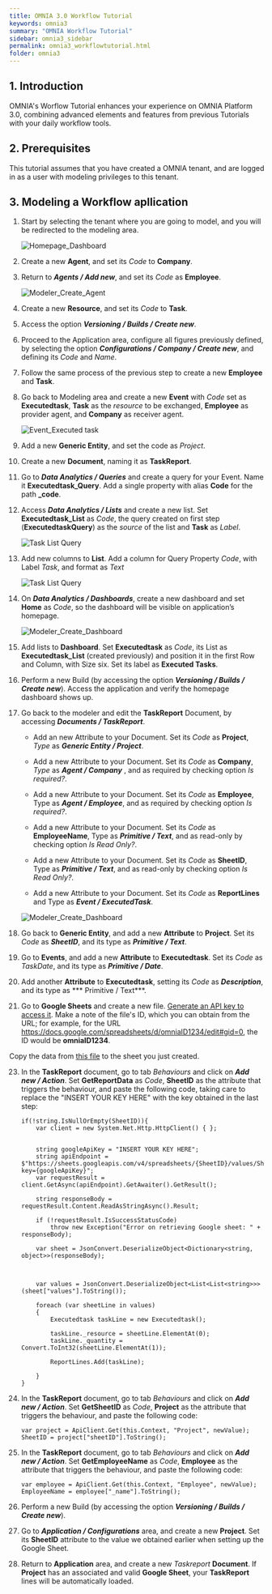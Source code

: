```yaml
---
title: OMNIA 3.0 Workflow Tutorial
keywords: omnia3
summary: "OMNIA Workflow Tutorial"
sidebar: omnia3_sidebar
permalink: omnia3_workflowtutorial.html
folder: omnia3
---
```


## 1. Introduction

OMNIA's Worflow Tutorial enhances your experience on OMNIA Platform 3.0, combining advanced elements and features from previous Tutorials with your daily workflow tools.

## 2. Prerequisites

This tutorial assumes that you have created a OMNIA tenant, and are logged in as a user with modeling privileges to this tenant.

## 3. Modeling a Workflow apllication

1. Start by selecting the tenant where you are going to model, and you will be redirected to the modeling area.
 
    ![Homepage_Dashboard](http://funkyimg.com/i/2DVGv.png)
 
2. Create a new  **Agent**, and set its  *Code*  to  **Company**.
       
3. Return to ***Agents / Add new***, and set its *Code* as **Employee**.

    ![Modeler_Create_Agent](https://raw.githubusercontent.com/numbersbelieve/omnia3/master/docs/tutorialPics/modelingTutorial/Modeler-Agent-Employee.PNG)

4. Create a new  **Resource**, and set its  *Code*  to  **Task**.
    
5. Access the option  ***Versioning / Builds / Create new***.

6. Proceed to the Application area, configure all figures previously defined, by selecting the option ***Configurations / Company / Create new***, and defining its *Code* and *Name*.

7. Follow the same process of the previous step to create a new **Employee** and **Task**.

8. Go back to Modeling area and create a new **Event** with *Code* set as **Executedtask**, **Task** as the *resource* to be exchanged, **Employee** as provider agent, and **Company** as receiver agent.

    ![Event_Executed task](https://raw.githubusercontent.com/numbersbelieve/omnia3/master/docs/tutorialPics/modelingTutorial/Event-TaskList.PNG)

9. Add a new **Generic Entity**, and set the code as *Project*.

10. Create a new **Document**, naming it as **TaskReport**.

11. Go to ***Data Analytics / Queries*** and create a query for your Event. Name it **Executedtask_Query**. Add a single property with alias **Code** for the path **_code**.

12. Access ***Data Analytics / Lists*** and create a new list. Set **Executedtask_List** as *Code*, the query created on first step (**ExecutedtaskQuery**) as the *source* of the list and **Task** as *Label*.

    ![Task List Query](https://raw.githubusercontent.com/numbersbelieve/omnia3/master/docs/tutorialPics/modelingTutorial/Queries-List-Executedtask.PNG)
    
13. Add new columns to **List**. Add a column for Query Property *Code*, with Label *Task*, and format as *Text*

    ![Task List Query](https://raw.githubusercontent.com/numbersbelieve/omnia3/master/docs/tutorialPics/modelingTutorial/Code-QueryList.PNG)

14. On ***Data Analytics / Dashboards***, create a new dashboard and set **Home** as *Code*, so the dashboard will be visible on application’s homepage.

    ![Modeler_Create_Dashboard](https://github.com/numbersbelieve/omnia3/raw/master/docs/tutorialPics/modelingTutorial/Modeler-Create-Dashboard.PNG)
    
15. Add lists to **Dashboard**. Set **Executedtask** as *Code*, its List as **Executedtask_List** (created previously) and position it in the first Row and Column, with Size six. Set its label as **Executed Tasks**.

16. Perform a new Build (by accessing the option ***Versioning / Builds / Create new***). Access the application and verify the homepage dashboard shows up.

17. Go back to the modeler and edit the **TaskReport** Document, by accessing ***Documents / TaskReport***.
    - Add an new Attribute to your Document. Set its *Code* as **Project**, *Type* as ***Generic Entity / Project***.

    - Add a new Attribute to your Document. Set its *Code* as **Company**, *Type* as ***Agent / Company*** , and as required by checking option *Is required?*.

    - Add a new Attribute to your Document. Set its *Code* as **Employee**, Type as ***Agent / Employee***, and as required by checking option *Is required?*.

    - Add a new Attribute to your Document. Set its *Code* as **EmployeeName**, Type as ***Primitive / Text***, and as read-only by checking option *Is Read Only?*.

    - Add a new Attribute to your Document. Set its *Code* as **SheetID**, Type as ***Primitive / Text***, and as read-only by checking option *Is Read Only?*.

    - Add a new Attribute to your Document. Set its *Code* as **ReportLines** and Type as ***Event / ExecutedTask***.

    ![Modeler_Create_Dashboard](https://raw.githubusercontent.com/numbersbelieve/omnia3/master/docs/tutorialPics/modelingTutorial/Attribute%20-%20EmployeeName.PNG)

18. Go back to **Generic Entity**, and add a new **Attribute** to **Project**. Set its *Code* as ***SheetID***, and its type as ***Primitive / Text***.

19. Go to **Events**, and add a new **Attribute** to **Executedtask**. Set its *Code* as *TaskDate*, and its type as ***Primitive / Date***.

20. Add another **Attribute** to **Executedtask**, setting its *Code* as ***Description***, and its type as *** Primitive / Text***. 

21. Go to **Google Sheets** and create a new file. [Generate an API key to access it](https://developers.google.com/sheets/api/guides/authorizing). Make a note of the file's ID, which you can obtain from the URL; for example, for the URL https://docs.google.com/spreadsheets/d/omniaID1234/edit#gid=0, the ID would be **omniaID1234**.

Copy the data from [this file](https://github.com/numbersbelieve/omnia3/raw/master/docs/tutorialPics/modelingTutorial/Task%20Project%2001.xlsx) to the sheet you just created.

23. In the **TaskReport** document, go to tab *Behaviours* and click on ***Add new / Action***. Set **GetReportData** as *Code*, **SheetID** as the attribute that triggers the behaviour, and paste the following code, taking care to replace the "INSERT YOUR KEY HERE" with the key obtained in the last step:

    ````
    if(!string.IsNullOrEmpty(SheetID)){
        var client = new System.Net.Http.HttpClient() { };


        string googleApiKey = "INSERT YOUR KEY HERE";
        string apiEndpoint = $"https://sheets.googleapis.com/v4/spreadsheets/{SheetID}/values/Sheet1?key={googleApiKey}";
        var requestResult = client.GetAsync(apiEndpoint).GetAwaiter().GetResult();

        string responseBody = requestResult.Content.ReadAsStringAsync().Result;

        if (!requestResult.IsSuccessStatusCode)
            throw new Exception("Error on retrieving Google sheet: " + responseBody);

        var sheet = JsonConvert.DeserializeObject<Dictionary<string, object>>(responseBody);



        var values = JsonConvert.DeserializeObject<List<List<string>>>(sheet["values"].ToString());

        foreach (var sheetLine in values)
        {
            Executedtask taskLine = new Executedtask();

            taskLine._resource = sheetLine.ElementAt(0);
            taskLine._quantity = Convert.ToInt32(sheetLine.ElementAt(1));

            ReportLines.Add(taskLine);
                    
        }
    } 
    ```` 

24. In the **TaskReport** document, go to tab *Behaviours* and click on ***Add new / Action***. Set **GetSheetID** as *Code*, **Project** as the attribute that triggers the behaviour, and paste the following code:
    ```` 
    var project = ApiClient.Get(this.Context, "Project", newValue);
    SheetID = project["sheetID"].ToString();
    ```` 

25. In the **TaskReport** document, go to tab *Behaviours* and click on ***Add new / Action***. Set **GetEmployeeName** as *Code*, **Employee** as the attribute that triggers the behaviour, and paste the following code:
    ```` 
    var employee = ApiClient.Get(this.Context, "Employee", newValue);
    EmployeeName = employee["_name"].ToString();
    ```` 

26. Perform a new Build (by accessing the option ***Versioning / Builds / Create new***).

27. Go to ***Application / Configurations*** area, and create a new **Project**. Set its **SheetID** attribute to the value we obtained earlier when setting up the Google Sheet.

28. Return to **Application** area, and create a new *Taskreport* **Document**. If **Project** has an associated and valid **Google Sheet**, your **TaskReport** lines will be automatically loaded.








